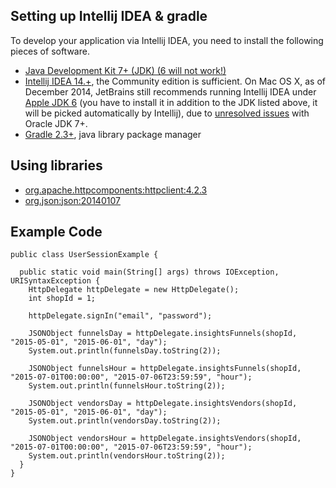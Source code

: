 ## Setting up Intellij IDEA & gradle

To develop your application via Intellij IDEA, you need to install the following pieces of software.
- [Java Development Kit 7+ (JDK) (6 will not work!)](http://www.oracle.com/technetwork/java/javase/downloads/index.html)
- [Intellij IDEA 14.+](https://www.jetbrains.com/idea/download/), the Community edition is sufficient. On Mac OS X, as of December 2014, JetBrains still recommends running Intellij IDEA under [Apple JDK 6](http://support.apple.com/kb/DL1572) (you have to install it in addition to the JDK listed above, it will be picked automatically by Intellij), due to [unresolved issues](https://intellij-support.jetbrains.com/entries/27854363-IDE-doesn-t-start-after-updating-to-Mac-OS-Yosemite-or-Mavericks) with Oracle JDK 7+.
- [Gradle 2.3+](http://gradle.org/gradle-download/), java library package manager

## Using libraries
- [org.apache.httpcomponents:httpclient:4.2.3](http://mvnrepository.com/artifact/org.apache.httpcomponents/httpclient/4.2.3)
- [org.json:json:20140107](http://mvnrepository.com/artifact/org.json/json/20140107)

## Example Code
```
public class UserSessionExample {

  public static void main(String[] args) throws IOException, URISyntaxException {
    HttpDelegate httpDelegate = new HttpDelegate();
    int shopId = 1;

    httpDelegate.signIn("email", "password");

    JSONObject funnelsDay = httpDelegate.insightsFunnels(shopId, "2015-05-01", "2015-06-01", "day");
    System.out.println(funnelsDay.toString(2));

    JSONObject funnelsHour = httpDelegate.insightsFunnels(shopId, "2015-07-01T00:00:00", "2015-07-06T23:59:59", "hour");
    System.out.println(funnelsHour.toString(2));

    JSONObject vendorsDay = httpDelegate.insightsVendors(shopId, "2015-05-01", "2015-06-01", "day");
    System.out.println(vendorsDay.toString(2));

    JSONObject vendorsHour = httpDelegate.insightsVendors(shopId, "2015-07-01T00:00:00", "2015-07-06T23:59:59", "hour");
    System.out.println(vendorsHour.toString(2));
  }
}

```
